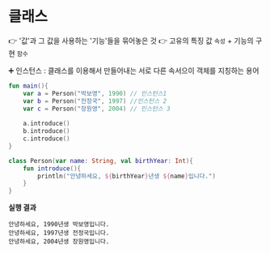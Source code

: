 # 클래스
👉 '값'과 그 값을 사용하는 '기능'들을 묶어놓은 것
👉 고유의 특징 값 `속성` + 기능의 구현 `함수`

➕ 인스턴스 : 클래스를 이용해서 만들어내는 서로 다른 속서으이 객체를 지칭하는 용어

```kotlin
fun main(){
    var a = Person("박보영", 1990) // 인스턴스1
    var b = Person("전정국", 1997) //인스턴스 2
    var c = Person("장원영", 2004) // 인스턴스 3
    
    a.introduce()
    b.introduce()
    c.introduce()
}

class Person(var name: String, val birthYear: Int){
    fun introduce(){
        println("안녕하세요, ${birthYear}년생 ${name}입니다.")
    }
}
```

**실행 결과**
```
안녕하세요, 1990년생 박보영입니다.
안녕하세요, 1997년생 전정국입니다.
안녕하세요, 2004년생 장원영입니다.
```
